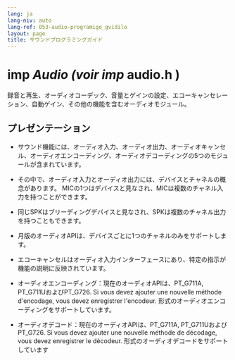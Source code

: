 ```yaml
---
lang: ja
lang-niv: auto
lang-ref: 053-audio-programigo_gvidilo
layout: page
title: サウンドプログラミングガイド
---
```


# imp  _Audio \(voir imp_  audio.h  \)

録音と再生、オーディオコーデック、音量とゲインの設定、エコーキャンセレーション、自動ゲイン、その他の機能を含むオーディオモジュール。

## プレゼンテーション
* サウンド機能には、オーディオ入力、オーディオ出力、オーディオキャンセル、オーディオエンコーディング、オーディオデコーディングの5つのモジュールが含まれています。


 * その中で、オーディオ入力とオーディオ出力には、デバイスとチャネルの概念があります。 MICの1つはデバイスと見なされ、MICは複数のチャネル入力を持つことができます。


 * 同じSPKはブリーディングデバイスと見なされ、SPKは複数のチャネル出力を持つこともできます。


 * 月版のオーディオAPIは、デバイスごとに1つのチャネルのみをサポートします。


 * エコーキャンセルはオーディオ入力インターフェースにあり、特定の指示が機能の説明に反映されています。


 * オーディオエンコーディング：現在のオーディオAPIは、PT_G711A, PT_G711UおよびPT_G726. Si vous devez ajouter une nouvelle méthode d'encodage, vous devez enregistrer l'encodeur.
   形式のオーディオエンコーディングをサポートしています。

   

 * オーディオデコード：現在のオーディオAPIは、PT_G711A, PT_G711UおよびPT_G726. Si vous devez ajouter une nouvelle méthode de décodage, vous devez enregistrer le décodeur.
   形式のオーディオデコードをサポートしています

   

